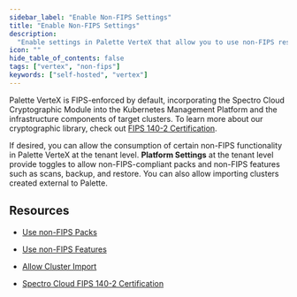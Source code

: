```yaml
---
sidebar_label: "Enable Non-FIPS Settings"
title: "Enable Non-FIPS Settings"
description:
  "Enable settings in Palette VerteX that allow you to use non-FIPS resources and perform non-FIPS compliant actions."
icon: ""
hide_table_of_contents: false
tags: ["vertex", "non-fips"]
keywords: ["self-hosted", "vertex"]
---
```


Palette VerteX is FIPS-enforced by default, incorporating the Spectro Cloud Cryptographic Module into the Kubernetes
Management Platform and the infrastructure components of target clusters. To learn more about our cryptographic library,
check out [FIPS 140-2 Certification](../../../legal-licenses/compliance.md#fips-140-2).

If desired, you can allow the consumption of certain non-FIPS functionality in Palette VerteX at the tenant level.
**Platform Settings** at the tenant level provide toggles to allow non-FIPS-compliant packs and non-FIPS features such
as scans, backup, and restore. You can also allow importing clusters created external to Palette.

## Resources

- [Use non-FIPS Packs](../../system-management/enable-non-fips-settings/use-non-fips-addon-packs.md)

- [Use non-FIPS Features](../../system-management/enable-non-fips-settings/use-non-fips-features.md)

- [Allow Cluster Import](../../system-management/enable-non-fips-settings/allow-cluster-import.md)

- [Spectro Cloud FIPS 140-2 Certification](../../../legal-licenses/compliance.md#fips-140-2)

